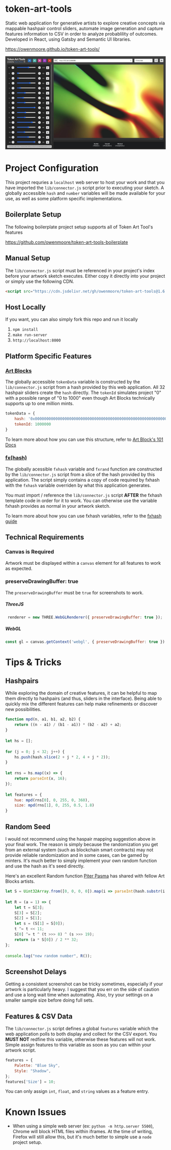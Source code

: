 # token-art-tools
Static web application for generative artists to explore creative concepts via mappable hashpair control sliders, automate image generation and capture features information to CSV in order to analyze probablility of outcomes. Developed in React, using Gatsby and Semantic UI libraries.

https://owenmoore.github.io/token-art-tools/

![screenshot](assets/preview.jpg)

# Project Configuration

This project requries a `localhost` web server to host your work and that you have imported the `lib/connector.js` script prior to executing your sketch. A globally accessible `hash` and `number` variables will be made available for your use, as well as some platform specific implementations.

## Boilerplate Setup

The following boilerplate project setup supports all of Token Art Tool's features

https://github.com/owenmoore/token-art-tools-boilerplate

## Manual Setup

The `lib/connector.js` script must be referenced in your project's index before your artwork sketch executes. Either copy it directly into your project or simply use the following CDN.

```html
<script src="https://cdn.jsdelivr.net/gh/owenmoore/token-art-tools@1.6.0/lib/connector.js"></script>
```

## Host Locally

If you want, you can also simply fork this repo and run it locally

1. `npm install`
2. `make run-server`
3. `http://localhost:8000`

## Platform Specific Features

### [Art Blocks](https://www.artblocks.io)

The globally accessible `tokenData` variable is constructed by the `lib/connector.js` script from a hash provided by this web application. All 32 hashpair sliders create the `hash` directly. The `tokenId` simulates project "0" with a possible range of "0 to 1000" even though Art Blocks technically supports up to one million mints.

```js
tokenData = {
    hash: '0x0000000000000000000000000000000000000000000000000000000000000000',
    tokenId: 1000000
}
```

To learn more about how you can use this structure, refer to [Art Block's 101 Docs](https://docs.artblocks.io/creator-docs/creator-onboarding/readme/)


### [fx(hash)](https://www.fxhash.xyz)

The globally acessible `fxhash` variable and `fxrand` function are constructed by the `lib/connector.js` script from a slice of the hash provided by this application. The script simply contains a copy of code required by fxhash with the `fxhash` variable overriden by what this application generates.

You must import / reference the `lib/connector.js` script **AFTER** the fxhash template code in order for it to work. You can otherwise use the variable fxhash provides as normal in your artwork sketch.

To learn more about how you can use fxhash variables, refer to the [fxhash guide](https://www.fxhash.xyz/doc/artist/guide-publish-generative-token)


## Technical Requirements

### Canvas is Required

Artwork must be displayed within a `canvas` element for all features to work as expected.

### preserveDrawingBuffer: true

The `preserveDrawingBuffer` must be `true` for screenshots to work.

##### ThreeJS

```javascript
 renderer = new THREE.WebGLRenderer({ preserveDrawingBuffer: true });

```

##### WebGL

```javascript
const gl = canvas.getContext('webgl', { preserveDrawingBuffer: true })
```

# Tips & Tricks

## Hashpairs

While exploring the domain of creative features, it can be helpful to map them directly to hashpairs (and thus, sliders in the interface). Being able to quickly mix the different features can help make refinements or discover new possibilities.

```js
function mpd(n, a1, b1, a2, b2) {
    return ((n - a1) / (b1 - a1)) * (b2 - a2) + a2;
}

let hs = [];

for (j = 0; j < 32; j++) {
    hs.push(hash.slice(2 + j * 2, 4 + j * 2));
}

let rns = hs.map((x) => {
    return parseInt(x, 16);
});

let features = {
    hue: mpd(rns[0], 0, 255, 0, 360),
    size: mpd(rns[1], 0, 255, 0.5, 1.8)
}
```

## Random Seed

I would not recommend using the haspair mapping suggestion above in your final work. The reason is simply because the randomization you get from an external system (such as blockchain smart contracts) may not provide reliable randomization and in some cases, can be gamed by minters. It's much better to simply implement your own random function and use the hash as it's seed directly.

Here's an excellent Random function [Piter Pasma](https://twitter.com/piterpasma) has shared with fellow Art Blocks artists.

```js
let S = Uint32Array.from([0, 0, 0, 0]).map(i => parseInt(hash.substr(i * 8 + 5, 8), 16));

let R = (a = 1) => {
    let t = S[3];
    S[3] = S[2];
    S[2] = S[1];
    let s = (S[1] = S[0]);
    t ^= t << 11;
    S[0] ^= t ^ (t >>> 8) ^ (s >>> 19);
    return (a * S[0]) / 2 ** 32;
};

console.log("new random number", R());
```

## Screenshot Delays

Getting a consistent screenshot can be tricky sometimes, especially if your artwork is particularly heavy. I suggest that you err on the side of caution and use a long wait time when automating. Also, try your settings on a smaller sample size before doing full sets.

## Features & CSV Data

The `lib/connector.js` script defines a global `features` variable which the web application polls to both display and collect for the CSV export. You **MUST NOT** redfine this variable, otherwise these features will not work. Simple assign features to this variable as soon as you can within your artwork script.

```js
features = {
    Palette: "Blue Sky",
    Style: "Shadow",
};
features['Size'] = 10;
```

You can only assign `int`, `float`, and `string` values as a feature entry.

# Known Issues

- When using a simple web server (ex: `python -m http.server 5500`), Chrome will block HTML files within iframes. At the time of writing, Firefox will still allow this, but it's much better to simple use a `node` project setup.